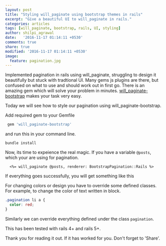 ```yaml
---
layout: post
title: "Styling will_paginate using bootstrap themes in rails"
excerpt: "Give a beautiful UI to will_paginate in rails."
categories: articles
tags: [will_paginate, bootstrap, rails, UI, styling]
author: shilpi_agrawal
date:   '2016-11-17 01:14:11 +0530'
comments: true
share: true
modified: '2016-11-17 01:14:11 +0530'
image:
  feature: pagination.jpg
---
```


Implemented pagination in rails using will_paginate, struggling to design it beautifully but stuck with tradtional UI. Many gems js plugins are there, but confused on what to use and should work out in first go. There is an amazing gem which will solve your problem in minutes. [will_paginate-bootstrap](https://rubygems.org/gems/will_paginate-bootstrap) makes your task very easy.

Today we will see how to style our pagination using will_paginate-bootstrap.

Add required gem to your Gemfile

```ruby
 gem 'will_paginate-bootstrap'
```

and run this in your command line.

```shell
bundle install
```

Now, its time to expeience the real magic. If you have a variable ```@posts```, which your are using for pagination.

```
  <%= will_paginate @posts, renderer: BootstrapPagination::Rails %>
```

If everything goes successfully, you will get something like this


For changing colors or design you have to override some defined classes. For example, to change the
color of text written in block.

```css
.pagination li a {
  color: red;
}
```

Similarly we can override everything defined under the class ```pagination```.

This has been tested with rails 4+ and rails 5+.

Thank you for reading it out. If it has worked for you. Don't forget to 'Share'.
